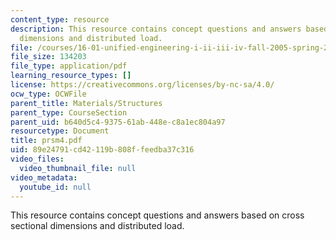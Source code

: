 ```yaml
---
content_type: resource
description: This resource contains concept questions and answers based on cross sectional
  dimensions and distributed load.
file: /courses/16-01-unified-engineering-i-ii-iii-iv-fall-2005-spring-2006/89e24791cd42119b808ffeedba37c316_prsm4.pdf
file_size: 134203
file_type: application/pdf
learning_resource_types: []
license: https://creativecommons.org/licenses/by-nc-sa/4.0/
ocw_type: OCWFile
parent_title: Materials/Structures
parent_type: CourseSection
parent_uid: b640d5c4-9375-61ab-448e-c8a1ec804a97
resourcetype: Document
title: prsm4.pdf
uid: 89e24791-cd42-119b-808f-feedba37c316
video_files:
  video_thumbnail_file: null
video_metadata:
  youtube_id: null
---
```

This resource contains concept questions and answers based on cross sectional dimensions and distributed load.